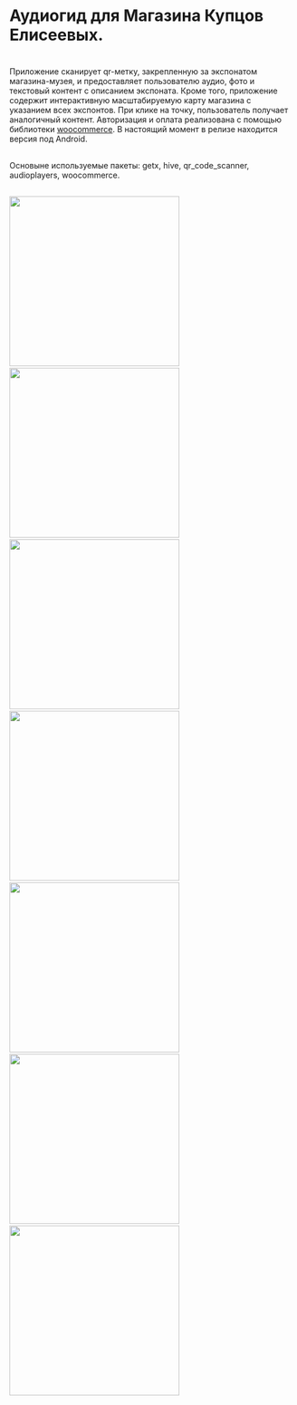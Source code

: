 # Аудиогид для Магазина Купцов Елисеевых.

#
Приложение сканирует qr-метку, закрепленную за экспонатом магазина-музея, и предоставляет пользователю аудио, фото и текстовый контент с описанием экспоната.
Кроме того, приложение содержит интерактивную масштабируемую карту магазина с указанием всех экспонтов. При клике на точку, пользователь получает аналогичный контент. Авторизация и оплата реализована с помощью библиотеки <a href="https://woocommerce.com/">woocommerce</a>. В настоящий момент в релизе находится версия под Android.
##
Основыне используемые пакеты: getx, hive, qr_code_scanner, audioplayers, woocommerce.
##

<div>
  <img src="https://github.com/Ro200ok/guide_mke/blob/public/assets/images/1.jpg" width="300"/>&nbsp
  <img src="https://github.com/Ro200ok/guide_mke/blob/public/assets/images/2.jpg" width="300"/>&nbsp
  <img src="https://github.com/Ro200ok/guide_mke/blob/public/assets/images/3.jpg" width="300"/>&nbsp
  <img src="https://github.com/Ro200ok/guide_mke/blob/public/assets/images/4.jpg" width="300"/>&nbsp
  <img src="https://github.com/Ro200ok/guide_mke/blob/public/assets/images/5.jpg" width="300"/>&nbsp
  <img src="https://github.com/Ro200ok/guide_mke/blob/public/assets/images/6.jpg" width="300"/>&nbsp
  <img src="https://github.com/Ro200ok/guide_mke/blob/public/assets/images/5.jpg" width="300"/>&nbsp
 
  
  <!-- <img src="https://github.com/devicons/devicon/blob/master/icons/redux/redux-original.svg" title="redux" alt="redux" width="40" height="40"/>&nbsp; -->
</div>
